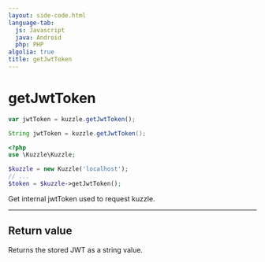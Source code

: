 ```yaml
---
layout: side-code.html
language-tab:
  js: Javascript
  java: Android
  php: PHP
algolia: true
title: getJwtToken
---
```


# getJwtToken

```js
var jwtToken = kuzzle.getJwtToken();
```

```java
String jwtToken = kuzzle.getJwtToken();
```

```php
<?php
use \Kuzzle\Kuzzle;

$kuzzle = new Kuzzle('localhost');
// ...
$token = $kuzzle->getJwtToken();
```

Get internal jwtToken used to request kuzzle.

---

## Return value

Returns the stored JWT as a string value.
